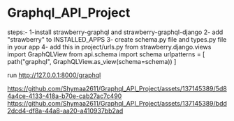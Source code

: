 # Graphql_API_Project
steps:-
   1-install strawberry-graphql and strawberry-graphql-django
   2- add  "strawberry" to INSTALLED_APPS
   3- create schema.py file and types.py file in your app
   4- add this in project/urls.py
      from strawberry.django.views import GraphQLView
      from api.schema import schema
      urlpatterns = [
       path("graphql", GraphQLView.as_view(schema=schema))
    ]
    
   run http://127.0.0.1:8000/graphql

https://github.com/Shymaa2611/Graphql_API_Project/assets/137145389/5d84a4ce-4133-418a-b70e-cab27ac7c490
https://github.com/Shymaa2611/Graphql_API_Project/assets/137145389/bdd2dcd4-df8a-44a8-aa20-a410937bb2ad

   


   

